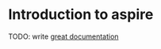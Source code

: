# Introduction to aspire

TODO: write [great documentation](http://jacobian.org/writing/great-documentation/what-to-write/)
